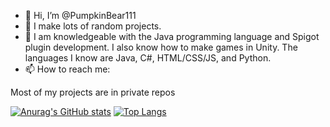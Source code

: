 - 👋 Hi, I’m @PumpkinBear111
- 👀 I make lots of random projects.
- 🌱 I am knowledgeable with the Java programming language and Spigot plugin development. I also know how to make games in Unity. The languages I know are Java, C#, HTML/CSS/JS, and Python.
- 📫 How to reach me:

Most of my projects are in private repos

[![Anurag's GitHub stats](https://github-readme-stats.vercel.app/api?username=PumpkinBear111&count_private=true&show_icons=true&theme=dark)](https://github.com/anuraghazra/github-readme-stats)
[![Top Langs](https://github-readme-stats.vercel.app/api/top-langs/?username=PumpkinBear111&layout=compact&show_icons=true&theme=dark)](https://github.com/anuraghazra/github-readme-stats)
